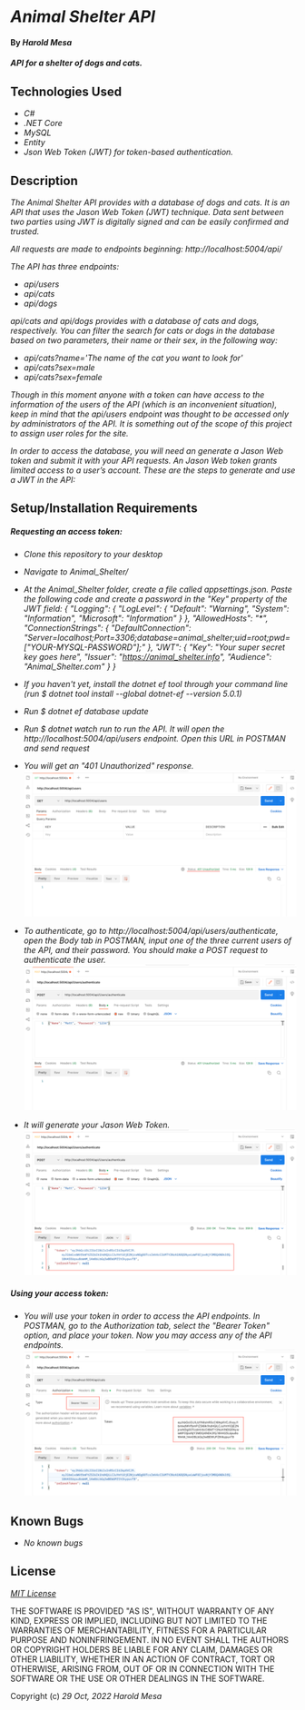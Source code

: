 # _Animal Shelter API_

#### By _**Harold Mesa**_

#### _API for a shelter of dogs and cats._

## Technologies Used

* _C#_
* _.NET Core_
* _MySQL_
* _Entity_
* _Json Web Token (JWT) for token-based authentication._

## Description

_The Animal Shelter API provides with a database of dogs and cats. It is an API that uses the Jason Web Token (JWT) technique. Data sent between two parties using JWT is digitally signed and can be easily confirmed and trusted._

_All requests are made to endpoints beginning: http://localhost:5004/api/_

_The API has three endpoints:_
* _api/users_
* _api/cats_
* _api/dogs_

_api/cats and api/dogs provides with a database of cats and dogs, respectively. You can filter the search for cats or dogs in the database based on two parameters, their name or their sex, in the following way:_
* _api/cats?name='The name of the cat you want to look for'_
* _api/cats?sex=male_
* _api/cats?sex=female_

_Though in this moment anyone with a token can have access to the information of the users of the API (which is an inconvenient situation), keep in mind that the api/users endpoint was thought to be accessed only by administrators of the API. It is something out of the scope of this project to assign user roles for the site._

_In order to access the database, you will need an generate a Jason Web token and submit it with your API requests. An Jason Web token grants limited access to a user’s account. These are the steps to generate and use a JWT in the API:_

## Setup/Installation Requirements

##### _Requesting an access token:_

* _Clone this repository to your desktop_
* _Navigate to Animal_Shelter/_
* _At the Animal_Shelter folder, create a file called appsettings.json. Paste the following code and create a password in the "Key" property of the JWT field:_
 _{
  "Logging": {
    "LogLevel": {
      "Default": "Warning",
      "System": "Information",
      "Microsoft": "Information"
    }
  },
  "AllowedHosts": "*",
  "ConnectionStrings": {
    "DefaultConnection": "Server=localhost;Port=3306;database=animal_shelter;uid=root;pwd=["YOUR-MYSQL-PASSWORD"];"
  },
  "JWT": {
    "Key": "Your super secret key goes here",
    "Issuer": "https://animal_shelter.info",
    "Audience": "Animal_Shelter.com"
  }
}_

* _If you haven't yet, install the dotnet ef tool through your command line (run $ dotnet tool install --global dotnet-ef --version 5.0.1)_
* _Run $ dotnet ef database update_
* _Run $ dotnet watch run to run the API. It will open the http://localhost:5004/api/users endpoint. Open this URL in POSTMAN and send request_
* _You will get an "401 Unauthorized" response. 
<img src="img/Screenshot 2022-10-29 at 07.47.02.png">_
* _To authenticate, go to http://localhost:5004/api/users/authenticate, open the Body tab in POSTMAN, input one of the three current users of the API, and their password. You should make a POST request to authenticate the user. 
<img src="img/Screenshot 2022-10-29 at 08.01.33.png">_
* _It will generate your Jason Web Token. 
<img src="img/Screenshot 2022-10-29 at 08.03.02.png">_   

##### _Using your access token:_

* _You will use your token in order to access the API endpoints. In POSTMAN, go to the Authorization tab, select the "Bearer Token" option, and place your token. Now you may access any of the API endpoints. 
<img src="img/Screenshot 2022-10-29 at 08.14.47.png">_

## Known Bugs

* _No known bugs_

## License

_[MIT License](https://en.wikipedia.org/wiki/MIT_License)_

THE SOFTWARE IS PROVIDED "AS IS", WITHOUT WARRANTY OF ANY KIND, EXPRESS OR
IMPLIED, INCLUDING BUT NOT LIMITED TO THE WARRANTIES OF MERCHANTABILITY,
FITNESS FOR A PARTICULAR PURPOSE AND NONINFRINGEMENT. IN NO EVENT SHALL THE
AUTHORS OR COPYRIGHT HOLDERS BE LIABLE FOR ANY CLAIM, DAMAGES OR OTHER
LIABILITY, WHETHER IN AN ACTION OF CONTRACT, TORT OR OTHERWISE, ARISING FROM,
OUT OF OR IN CONNECTION WITH THE SOFTWARE OR THE USE OR OTHER DEALINGS IN THE
SOFTWARE.

Copyright (c) _29 Oct, 2022_ _Harold Mesa_
